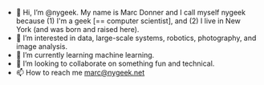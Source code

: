 - 👋 Hi, I’m @nygeek.  My name is Marc Donner and I call myself nygeek because (1) I'm a geek [== computer scientist], and (2) I live in New York (and was born and raised here).
- 👀 I’m interested in data, large-scale systems, robotics, photography, and image analysis.
- 🌱 I’m currently learning machine learning.
- 💞️ I’m looking to collaborate on something fun and technical.
- 📫 How to reach me marc@nygeek.net

<!---
nygeek/nygeek is a ✨ special ✨ repository because its `README.md` (this file) appears on your GitHub profile.
You can click the Preview link to take a look at your changes.
--->

